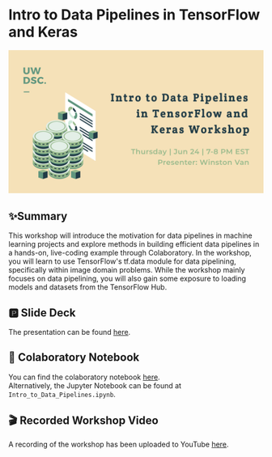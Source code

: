 # Intro to Data Pipelines in TensorFlow and Keras


![banner](/.doc_assets/intro_to_pipelines_banner.png)

✨Summary
---
This workshop will introduce the motivation for data pipelines in machine learning projects and explore methods in building efficient data pipelines in a hands-on, live-coding example through Colaboratory. In the workshop, you will learn to use TensorFlow's tf.data module for data pipelining, specifically within image domain problems. While the workshop mainly focuses on data pipelining, you will also gain some exposure to loading models and datasets from the TensorFlow Hub.

🅿 Slide Deck
---
The presentation can be found [here](https://docs.google.com/presentation/d/1zbNeUox4vJvd4RVgJ1tV6FL30_d-u1ijpOrksmhwGx4/edit?usp=sharing).

📝 Colaboratory Notebook
---
You can find the colaboratory notebook [here](https://colab.research.google.com/drive/1YwPYok0XiQD4RaJ5DDkUBeLCjHEpLjX8?usp=sharing).<br>
Alternatively, the Jupyter Notebook can be found at `Intro_to_Data_Pipelines.ipynb`.

🎬 Recorded Workshop Video
---
A recording of the workshop has been uploaded to YouTube [here](https://youtu.be/M629NboyEEw).
